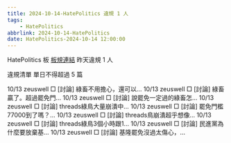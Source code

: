 ```yaml
---
title: 2024-10-14-HatePolitics 違規 1 人
tags:
    - HatePolitics
abbrlink: 2024-10-14-HatePolitics
date: HatePolitics-2024-10-14 12:00:00
---
```

HatePolitics 板 [板規連結](https://www.ptt.cc/bbs/HatePolitics/M.1617115262.A.D60.html)
昨天違規 1 人
<!-- more -->

違規清單
單日不得超過 5 篇

10/13 zeuswell □ [討論] 綠畜不用擔心，還可以…
10/13 zeuswell □ [討論] 綠畜贏了。超過罷免門…
10/13 zeuswell □ [討論] 說罷免一定過的綠畜怎…
10/13 zeuswell □ [討論] threads綠鳥大量崩潰中…
10/13 zeuswell □ [討論] 罷免門檻77000到了嗎？…
10/13 zeuswell □ [討論] threads鳥崩潰超乎想像…
10/13 zeuswell □ [討論] threads綠鳥3個小時跟1…
10/13 zeuswell □ [討論] 民進黨為什麼要放棄基…
10/13 zeuswell □ [討論] 基隆罷免沒過太傷心，…